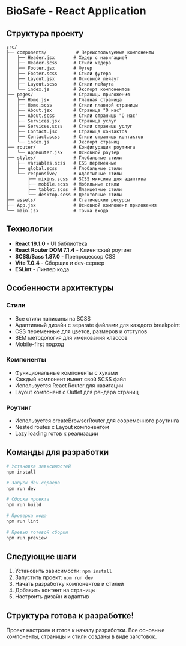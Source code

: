 # BioSafe - React Application

## Структура проекту

```
src/
├── components/           # Переиспользуемые компоненты
│   ├── Header.jsx       # Хедер с навигацией
│   ├── Header.scss      # Стили хедера
│   ├── Footer.jsx       # Футер
│   ├── Footer.scss      # Стили футера
│   ├── Layout.jsx       # Основной лейаут
│   ├── Layout.scss      # Стили лейаута
│   └── index.js         # Экспорт компонентов
├── pages/               # Страницы приложения
│   ├── Home.jsx         # Главная страница
│   ├── Home.scss        # Стили главной страницы
│   ├── About.jsx        # Страница "О нас"
│   ├── About.scss       # Стили страницы "О нас"
│   ├── Services.jsx     # Страница услуг
│   ├── Services.scss    # Стили страницы услуг
│   ├── Contact.jsx      # Страница контактов
│   ├── Contact.scss     # Стили страницы контактов
│   └── index.js         # Экспорт страниц
├── router/              # Конфигурация роутинга
│   └── AppRouter.jsx    # Основной роутер
├── styles/              # Глобальные стили
│   ├── variables.scss   # CSS переменные
│   ├── global.scss      # Глобальные стили
│   └── responsive/      # Адаптивные стили
│       ├── mixins.scss  # SCSS миксины для адаптива
│       ├── mobile.scss  # Мобильные стили
│       ├── tablet.scss  # Планшетные стили
│       └── desktop.scss # Десктопные стили
├── assets/              # Статические ресурсы
├── App.jsx              # Основной компонент приложения
└── main.jsx             # Точка входа
```

## Технологии

- **React 19.1.0** - UI библиотека
- **React Router DOM 7.1.4** - Клиентский роутинг
- **SCSS/Sass 1.87.0** - Препроцессор CSS
- **Vite 7.0.4** - Сборщик и dev-сервер
- **ESLint** - Линтер кода

## Особенности архитектуры

### Стили
- Все стили написаны на SCSS
- Адаптивный дизайн с separate файлами для каждого breakpoint
- CSS переменные для цветов, размеров и отступов
- BEM методология для именования классов
- Mobile-first подход

### Компоненты
- Функциональные компоненты с хуками
- Каждый компонент имеет свой SCSS файл
- Используется React Router для навигации
- Layout компонент с Outlet для рендера страниц

### Роутинг
- Используется createBrowserRouter для современного роутинга
- Nested routes с Layout компонентом
- Lazy loading готов к реализации

## Команды для разработки

```bash
# Установка зависимостей
npm install

# Запуск dev-сервера
npm run dev

# Сборка проекта
npm run build

# Проверка кода
npm run lint

# Превью готовой сборки
npm run preview
```

## Следующие шаги

1. Установить зависимости: `npm install`
2. Запустить проект: `npm run dev`
3. Начать разработку компонентов и стилей
4. Добавить контент на страницы
5. Настроить дизайн и адаптив

## Структура готова к разработке!

Проект настроен и готов к началу разработки. Все основные компоненты, страницы и стили созданы в виде заготовок.